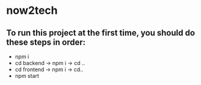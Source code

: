 # now2tech
## To run this project at the first time, you should do these steps in order:
- npm i
- cd backend -> npm i -> cd ..
- cd frontend -> npm i -> cd..
- npm start
